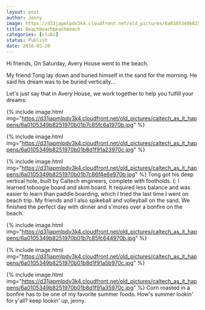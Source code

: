```yaml
---
layout: post
author: Jenny
image: https://d31japmlpdv3k4.cloudfront.net/old_pictures/6a0105349b8251970b01b8d1e9a1cb970c-500wi.jpg
title: Beachbeachbeachbeach
categories: [clubs]
status: Publish
date: 2016-05-20
---
```



Hi friends,
On Saturday, Avery House went to the beach.

My friend Tong lay down and buried himself in the sand for the morning. He said his dream was to be buried vertically...

Let's just say that in Avery House, we work together to help you fulfill your dreams:


{% include image.html img="https://d31japmlpdv3k4.cloudfront.net/old_pictures/caltech_as_it_happens/6a0105349b8251970b01b7c85fc6a1970b.jpg" %}

{% include image.html img="https://d31japmlpdv3k4.cloudfront.net/old_pictures/caltech_as_it_happens/6a0105349b8251970b01b8d1f91a23970c.jpg" %}

{% include image.html img="https://d31japmlpdv3k4.cloudfront.net/old_pictures/caltech_as_it_happens/6a0105349b8251970b01b7c86f4e6e970b.jpg" %}
Tong got his deep vertical hole, built by Caltech engineers, complete with footholds. (:
I learned toboogie board and skim board. It required less balance and was easier to learn than paddle boarding, which I tried the last time I went on beach trip. My friends and I also spikeball and volleyball on the sand. We finished the perfect day with dinner and s'mores over a bonfire on the beach.


{% include image.html img="https://d31japmlpdv3k4.cloudfront.net/old_pictures/caltech_as_it_happens/6a0105349b8251970b01b7c85fc644970b.jpg" %}

{% include image.html img="https://d31japmlpdv3k4.cloudfront.net/old_pictures/caltech_as_it_happens/6a0105349b8251970b01b8d1f91a5b970c.jpg" %}

{% include image.html img="https://d31japmlpdv3k4.cloudfront.net/old_pictures/caltech_as_it_happens/6a0105349b8251970b01b8d1f91a35970c.jpg" %}
Corn roasted in a bonfire has to be one of my favorite summer foods. How's summer lookin' for y'all?
keep lookin' up,
jenny.

